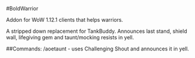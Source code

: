 #BoldWarrior

Addon for WoW 1.12.1 clients that helps warriors.

A stripped down replacement for TankBuddy.
Announces last stand, shield wall, lifegiving gem and taunt/mocking resists in yell.

##Commands:
/aoetaunt - uses Challenging Shout and announces it in yell.
